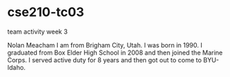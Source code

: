 # cse210-tc03
team activity week 3

Nolan Meacham
I am from Brigham City, Utah. I was born in 1990. I graduated from
Box Elder High School in 2008 and then joined the Marine Corps.
I served active duty for 8 years and then got out to come to BYU-Idaho.
